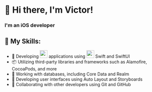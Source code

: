 # 👋 Hi there, I'm Victor!

### I'm an iOS developer

## 🚀 My Skills:
- 📱 Developing <img src="https://img.icons8.com/color/48/000000/ios-logo.png" width="25"/> applications using <img  src="https://img.icons8.com/color/48/000000/swift.png" width="25"/> Swift and SwiftUI
- 📦 Utilizing third-party libraries and frameworks such as Alamofire, CocoaPods, and more
- 💾 Working with databases, including Core Data and Realm
- 🎨 Developing user interfaces using Auto Layout and Storyboards
- 👥 Collaborating with other developers using Git and GitHub
